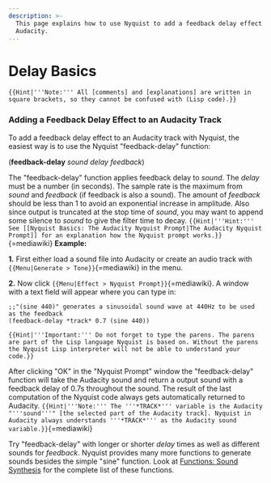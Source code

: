 ```yaml
---
description: >-
  This page explains how to use Nyquist to add a feedback delay effect in
  Audacity.
---
```


# Delay Basics

```
{{Hint|'''Note:''' All [comments] and [explanations] are written in square brackets, so they cannot be confused with (Lisp code).}}
```

### Adding a Feedback Delay Effect to an Audacity Track <a href="#adding_a_feedback_delay_effect_to_an_audacity_track" id="adding_a_feedback_delay_effect_to_an_audacity_track"></a>

To add a feedback delay effect to an Audacity track with Nyquist, the easiest way is to use the Nyquist "feedback-delay" function:

&#x20; (**feedback-delay** _sound delay feedback_)

The "feedback-delay" function applies feedback delay to _sound_. The _delay_ must be a number (in seconds). The sample rate is the maximum from _sound_ and _feedback_ (if feedback is also a sound). The amount of _feedback_ should be less than 1 to avoid an exponential increase in amplitude. Also since output is truncated at the stop time of _sound_, you may want to append some silence to _sound_ to give the filter time to decay. `{{Hint|'''Hint:''' See [[Nyquist Basics: The Audacity Nyquist Prompt|The Audacity Nyquist Prompt]] for an explanation how the Nyquist prompt works.}}`{=mediawiki} **Example:**

**1.** First either load a sound file into Audacity or create an audio track with `{{Menu|Generate > Tone}}`{=mediawiki} in the menu.

**2.** Now click `{{Menu|Effect > Nyquist Prompt}}`{=mediawiki}. A window with a text field will appear where you can type in:

```
;;"(sine 440)" generates a sinusoidal sound wave at 440Hz to be used as the feedback 
(feedback-delay *track* 0.7 (sine 440)) 
```

```
{{Hint|'''Important:''' Do not forget to type the parens. The parens are part of the Lisp language Nyquist is based on. Without the parens the Nyquist Lisp interpreter will not be able to understand your code.}}
```

After clicking "OK" in the "Nyquist Prompt" window the "feedback-delay" function will take the Audacity sound and return a output sound with a feedback delay of 0.7s throughout the sound. The result of the last computation of the Nyquist code always gets automatically returned to Audacity. `{{Hint|'''Note:''' The '''*TRACK*''' variable is the Audacity "'''sound'''" [the selected part of the Audacity track]. Nyquist in Audacity always understands '''*TRACK*''' as the Audacity sound variable.}}`{=mediawiki}

Try "feedback-delay" with longer or shorter _delay_ times as well as different sounds for _feedback_. Nyquist provides many more functions to generate sounds besides the simple "sine" function. Look at [Functions: Sound Synthesis](http://www.cs.cmu.edu/\~rbd/doc/nyquist/part8.html#85%7CNyquist) for the complete list of these functions.
